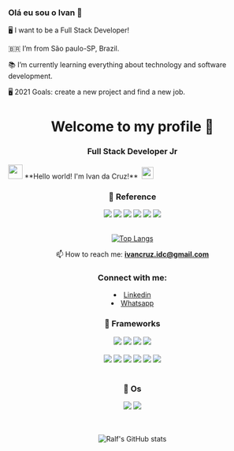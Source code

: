 ### Olá eu sou o Ivan 👋



🖥️ I want to be a Full Stack Developer!

🇧🇷  I’m from São paulo-SP, Brazil. 

📚 I’m currently learning everything about technology and software development.

🖥️ 2021 Goals: create a new project and find a new job.

<h1 align="center">Welcome to my profile 👋</h1>
<h3 align="center">Full Stack Developer Jr</h3>
 <img src="https://github.com/TheDudeThatCode/TheDudeThatCode/blob/master/Assets/Hi.gif" width="29px"> **Hello world! I'm Ivan da Cruz!** &nbsp;<img src="https://github.com/TheDudeThatCode/TheDudeThatCode/blob/master/Assets/Earth.gif" width="24px">

  <h3 align="center"> 🚀 Reference </h3>
  <div align="center">
    <span>
      <img src="https://img.shields.io/badge/JavaScript-F7DF1E?style=for-the-badge&logo=javascript&logoColor=black"/>
      <img src="https://img.shields.io/badge/HTML5-E34F26?style=for-the-badge&logo=html5&logoColor=white"/>
      <img src="https://img.shields.io/badge/CSS3-1572B6?style=for-the-badge&logo=css3&logoColor=white"/>
      <img src="https://img.shields.io/badge/TypeScript-007ACC?style=for-the-badge&logo=typescript&logoColor=white"/>
      <img src="https://img.shields.io/badge/C%23-239120?style=for-the-badge&logo=c-sharp&logoColor=white"/>
      <img src="https://img.shields.io/badge/Java-ED8B00?style=for-the-badge&logo=java&logoColor=white"/>
    </span>
  </div>
</br>

<div align="center">
  
[![Top Langs](https://github-readme-stats.vercel.app/api/top-langs/?username=ivandacruz&layout=compact&theme=Dark)](https://github.com/ivandacruz/github-readme-stats)
  

</div>



<div  align="center">
  
 📫 How to reach me: **ivancruz.idc@gmail.com**
  
</div>


  <h3 align="center">Connect with me: </h3>
  
  <p align="left">
    <li align="center">
      <!--<a class="url" href="https://www.linkedin.com/in/ivan-da-cruz-787290134/" img> -->
        <a href="https://www.linkedin.com/in/ivan-da-cruz-787290134/" target="_blank">Linkedin</a>
    </li>
    <li align="center">
      <!--<a class="url" href="https://api.whatsapp.com/send?phone=5511953309098/" img> -->
        <a href="https://api.whatsapp.com/send?phone=5511953309098/" target="_blank">Whatsapp</a>
    </li>
  


<h3 align="center"> 🚀 Frameworks </h3>
<div align="center">
  <span>
    <!--<img src="https://img.shields.io/badge/React-20232A?style=for-the-badge&logo=react&logoColor=61DAFB"/>
    <img src="https://img.shields.io/badge/Sass-CC6699?style=for-the-badge&logo=sass&logoColor=white"/> -->
    <img src="https://img.shields.io/badge/.NET-512BD4?style=for-the-badge&logo=dotnet&logoColor=white"/>
    <img src="https://img.shields.io/badge/Yarn-2C8EBB?style=for-the-badge&logo=yarn&logoColor=white"/>
    <img src="https://img.shields.io/badge/Node.js-339933?style=for-the-badge&logo=nodedotjs&logoColor=white"/>
    <img src="https://img.shields.io/badge/Kotlin-0095D5?&style=for-the-badge&logo=kotlin&logoColor=white"/>
  </span>
</div>

</br>

<div align="center">
  <span>  
    <img src="https://img.shields.io/badge/Bootstrap-563D7C?style=for-the-badge&logo=bootstrap&logoColor=white"/>  
    <img src="https://img.shields.io/badge/React_Native-20232A?style=for-the-badge&logo=react&logoColor=61DAFB"/>
    <img src="https://img.shields.io/badge/Flutter-02569B?style=for-the-badge&logo=flutter&logoColor=white"/>
    <img src="https://img.shields.io/badge/Angular-DD0031?style=for-the-badge&logo=angular&logoColor=white"/>
    <img src="https://img.shields.io/badge/PostgreSQL-316192?style=for-the-badge&logo=postgresql&logoColor=white"/>
    <img src="https://img.shields.io/badge/Docker-2CA5E0?style=for-the-badge&logo=docker&logoColor=white"/>
  </span>
</div>

</br>

<h3 align="center"> 🚀 Os </h3>
<div align="center">
  <span>
    <img src="https://img.shields.io/badge/Android-3DDC84?style=for-the-badge&logo=android&logoColor=white"/>
    <img src="https://img.shields.io/badge/Linux-FCC624?style=for-the-badge&logo=linux&logoColor=black"/>
  </span>
</div>

</br>

</br>


<div align="center">
  
![Ralf's GitHub stats](https://github-readme-stats.vercel.app/api?username=ivandacruz&show_icons=true&theme=dark)

</div>


